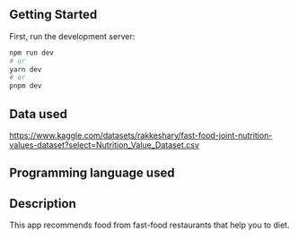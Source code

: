 ## Getting Started

First, run the development server:

```bash
npm run dev
# or
yarn dev
# or
pnpm dev
```

## Data used
https://www.kaggle.com/datasets/rakkesharv/fast-food-joint-nutrition-values-dataset?select=Nutrition_Value_Dataset.csv

## Programming language used

## Description
This app recommends food from fast-food restaurants that help you to diet.
